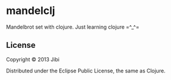 # mandelclj

Mandelbrot set with clojure.
Just learning clojure =^_^=

## License

Copyright © 2013 Jibi

Distributed under the Eclipse Public License, the same as Clojure.
